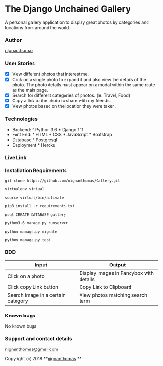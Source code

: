 # The Django Unchained Gallery
A personal gallery application to display great photos by categories and locations from around the world.

### Author
[nignanthomas](https://github.com/nignanthomas)

### User Stories
+ [x] View different photos that interest me.
+ [x] Click on a single photo to expand it and also view the details of the photo. The photo details must appear on a modal within the same route as the main page.
+ [x] Search for different categories of photos. (ie. Travel, Food)
+ [x] Copy a link to the photo to share with my friends.
+ [x] View photos based on the location they were taken.

### Technologies
* Backend:
      * Python 3.6
      * Django 1.11
* Font End:
      * HTML
      * CSS
      * JavaScript
      * Bootstrap
* Database
      * Postgresql
* Deployment
      * Heroku     

### Live Link


### Installation Requirements

```
git clone https://github.com/nignanthomas/Gallery.git

virtualenv virtual

source virtual/bin/activate

pip3 install -r requirements.txt

psql CREATE DATABASE gallery

python3.6 manage.py runserver

python manage.py migrate

python manage.py test
```
### BDD
| Input              | Output                     |
|---------------     |---------------             |
| Click on a photo   | Display images in Fancybox with details |
| Click copy Link button| Copy Link to Clipboard      |
| Search image in a certain category| View photos matching search term|

### Known bugs
No known bugs

### Support and contact details
nignanthomas@gmail.com

Copyright (c) 2018 **[nignanthomas](https://github.com/nignanthomas)
**
